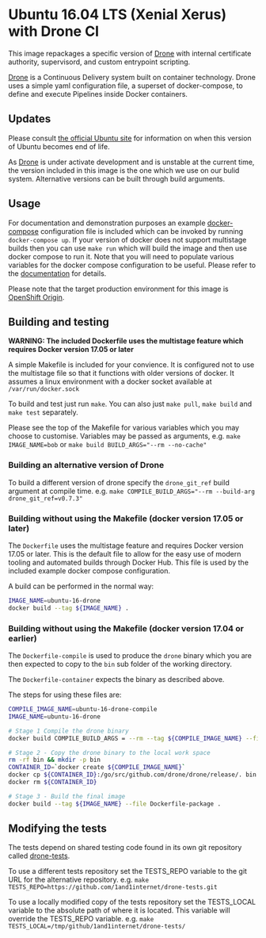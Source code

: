 
# Ubuntu 16.04 LTS (Xenial Xerus) with Drone CI

This image repackages a specific version of [Drone](https://github.com/drone/drone) with internal certificate authority, supervisord, and custom entrypoint scripting.

[Drone](https://github.com/drone/drone) is a Continuous Delivery system built on container technology. Drone uses a simple yaml configuration file, a superset of docker-compose, to define and execute Pipelines inside Docker containers.

## Updates

Please consult [the official Ubuntu site](https://www.ubuntu.com/info/release-end-of-life) for information on when this version of Ubuntu becomes end of life.

As [Drone](https://github.com/drone/drone) is under activate development and is unstable at the current time, the version included in this image is the one which we use on our bulid system. Alternative versions can be built through build arguments.

## Usage

For documentation and demonstration purposes an example [docker-compose](https://docs.docker.com/compose/) configuration file is included which can be invoked by running `docker-compose up`. If your version of docker does not support multistage builds then you can use `make run` which will build the image and then use docker compose to run it. Note that you will need to populate various variables for the docker compose configuration to be useful. Please refer to the [documentation](https://docs.docker.com/compose/env-file/) for details.

Please note that the target production environment for this image is [OpenShift Origin](https://www.openshift.org/).

## Building and testing

**WARNING: The included Dockerfile uses the multistage feature which requires Docker version 17.05 or later**

A simple Makefile is included for your convience. It is configured not to use the multistage file so that it functions with older versions of docker. It assumes a linux environment with a docker socket available at `/var/run/docker.sock`

To build and test just run `make`.
You can also just `make pull`, `make build` and `make test` separately.

Please see the top of the Makefile for various variables which you may choose to customise. Variables may be passed as arguments, e.g. `make IMAGE_NAME=bob` or `make build BUILD_ARGS="--rm --no-cache"`

### Building an alternative version of Drone

To build a different version of drone specify the `drone_git_ref` build argument at compile time. e.g. `make COMPILE_BUILD_ARGS="--rm --build-arg drone_git_ref=v0.7.3"`

### Building without using the Makefile (docker version 17.05 or later)

The `Dockerfile` uses the multistage feature and requires Docker version 17.05 or later. This is the default file to allow for the easy use of modern tooling and automated builds through Docker Hub. This file is used by the included example docker compose configuration.

A build can be performed in the normal way:
```bash
IMAGE_NAME=ubuntu-16-drone
docker build --tag ${IMAGE_NAME} .
```

### Building without using the Makefile (docker version 17.04 or earlier)

The `Dockerfile-compile` is used to produce the `drone` binary which you are then expected to copy to the `bin` sub folder of the working directory.

The `Dockerfile-container` expects the binary as described above.

The steps for using these files are:
```bash
COMPILE_IMAGE_NAME=ubuntu-16-drone-compile
IMAGE_NAME=ubuntu-16-drone

# Stage 1 Compile the drone binary
docker build COMPILE_BUILD_ARGS = --rm --tag ${COMPILE_IMAGE_NAME} --file Dockerfile-compile .

# Stage 2 - Copy the drone binary to the local work space
rm -rf bin && mkdir -p bin
CONTAINER_ID=`docker create ${COMPILE_IMAGE_NAME}`
docker cp ${CONTAINER_ID}:/go/src/github.com/drone/drone/release/. bin
docker rm ${CONTAINER_ID}

# Stage 3 - Build the final image
docker build --tag ${IMAGE_NAME} --file Dockerfile-package .
```

## Modifying the tests

The tests depend on shared testing code found in its own git repository called [drone-tests](https://github.com/1and1internet/drone-tests).

To use a different tests repository set the TESTS_REPO variable to the git URL for the alternative repository. e.g. `make TESTS_REPO=https://github.com/1and1internet/drone-tests.git`

To use a locally modified copy of the tests repository set the TESTS_LOCAL variable to the absolute path of where it is located. This variable will override the TESTS_REPO variable. e.g. `make TESTS_LOCAL=/tmp/github/1and1internet/drone-tests/`
